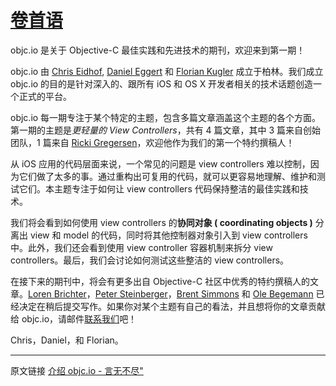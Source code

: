 # [卷首语](README.md)

objc.io 是关于 Objective-C 最佳实践和先进技术的期刊，欢迎来到第一期！

objc.io 由 [Chris Eidhof][2], [Daniel Eggert][3] 和 [Florian Kugler][4] 成立于柏林。我们成立 objc.io 的目的是针对深入的、跟所有 iOS 和 OS X 开发者相关的技术话题创造一个正式的平台。

objc.io 每一期专注于某个特定的主题，包含多篇文章涵盖这个主题的各个方面。第一期的主题是*更轻量的 View Controllers*，共有 4 篇文章，其中 3 篇来自创始团队，1 篇来自 [Ricki Gregersen][5]，欢迎他作为我们的第一个特约撰稿人！

从 iOS 应用的代码层面来说，一个常见的问题是 view controllers 难以控制，因为它们做了太多的事。通过重构出可复用的代码，就可以更容易地理解、维护和测试它们。本主题专注于如何让 view controllers 代码保持整洁的最佳实践和技术。

我们将会看到如何使用 view controllers 的**协同对象 ( coordinating objects )** 分离出 view 和 model 的代码，同时将其他控制器对象引入到 view controllers 中。此外，我们还会看到使用 view controller 容器机制来拆分 view controllers。最后，我们会讨论如何测试这些整洁的 view controllers。

在接下来的期刊中，将会有更多出自 Objective-C 社区中优秀的特约撰稿人的文章。[Loren Brichter][6]，[Peter Steinberger][7]，[Brent Simmons][8] 和 [Ole Begemann][9] 已经决定在稍后提交写作。如果你对某个主题有自己的看法，并且想将你的文章贡献给 objc.io，请邮件[联系我们][10]吧！

Chris，Daniel，和 Florian。

---

   [1]: http://www.objc.io/issue-1/introduction.html (Introduction)
   [2]: https://twitter.com/chriseidhof
   [3]: https://twitter.com/danielboedewadt
   [4]: https://twitter.com/floriankugler
   [5]: https://twitter.com/rickigregersen
   [6]: https://twitter.com/lorenb
   [7]: https://twitter.com/steipete
   [8]: https://twitter.com/brentsimmons
   [9]: https://twitter.com/olebegemann
   [10]: mailto:mail%40objc.io
   [11]: http://objccn.io/issue-1
   
原文链接 [介绍 objc.io - 言无不尽"](http://tang3w.com/translate/objective-c/objc.io/2013/10/21/介绍-objc.io.html)